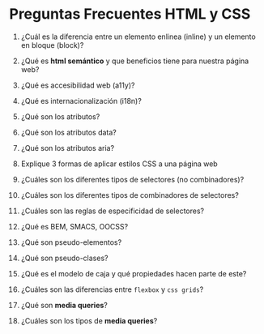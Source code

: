 # Preguntas Frecuentes HTML y CSS

1. ¿Cuál es la diferencia entre un elemento enlinea (inline) y un elemento en bloque (block)?
1. ¿Qué es **html semántico** y que beneficios tiene para nuestra página web?
1. ¿Qué es accesibilidad web (a11y)?
1. ¿Qué es internacionalización (i18n)?
1. ¿Qué son los atributos?
1. ¿Qué son los atributos data?
1. ¿Qué son los atributos aria?

1. Explique 3 formas de aplicar estilos CSS a una página web
1. ¿Cuáles son los diferentes tipos de selectores (no combinadores)?
1. ¿Cuáles son los diferentes tipos de combinadores de selectores?
1. ¿Cuáles son las reglas de especificidad de selectores?
1. ¿Qué es BEM, SMACS, OOCSS?
1. ¿Qué son pseudo-elementos?
1. ¿Qué son pseudo-clases?
1. ¿Qué es el modelo de caja y qué propiedades hacen parte de este?
1. ¿Cuáles son las diferencias entre `flexbox` y `css grids`?
1. ¿Qué son **media queries**?
1. ¿Cuáles son los tipos de **media queries**?
